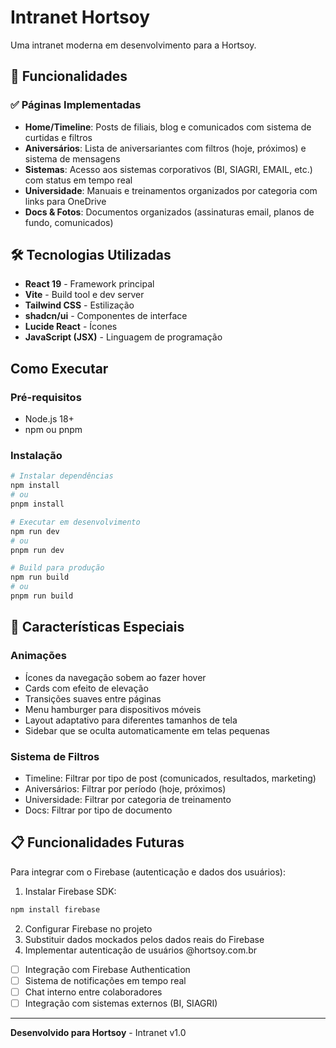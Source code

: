 # Intranet Hortsoy

Uma intranet moderna em desenvolvimento para a Hortsoy.

## 🚀 Funcionalidades

### ✅ Páginas Implementadas
- **Home/Timeline**: Posts de filiais, blog e comunicados com sistema de curtidas e filtros
- **Aniversários**: Lista de aniversariantes com filtros (hoje, próximos) e sistema de mensagens
- **Sistemas**: Acesso aos sistemas corporativos (BI, SIAGRI, EMAIL, etc.) com status em tempo real
- **Universidade**: Manuais e treinamentos organizados por categoria com links para OneDrive
- **Docs & Fotos**: Documentos organizados (assinaturas email, planos de fundo, comunicados)


## 🛠️ Tecnologias Utilizadas

- **React 19** - Framework principal
- **Vite** - Build tool e dev server
- **Tailwind CSS** - Estilização
- **shadcn/ui** - Componentes de interface
- **Lucide React** - Ícones
- **JavaScript (JSX)** - Linguagem de programação

## Como Executar

### Pré-requisitos
- Node.js 18+ 
- npm ou pnpm

### Instalação
```bash
# Instalar dependências
npm install
# ou
pnpm install

# Executar em desenvolvimento
npm run dev
# ou
pnpm run dev

# Build para produção
npm run build
# ou
pnpm run build
```

## 🎯 Características Especiais

### Animações
- Ícones da navegação sobem ao fazer hover
- Cards com efeito de elevação
- Transições suaves entre páginas
- Menu hamburger para dispositivos móveis
- Layout adaptativo para diferentes tamanhos de tela
- Sidebar que se oculta automaticamente em telas pequenas

### Sistema de Filtros
- Timeline: Filtrar por tipo de post (comunicados, resultados, marketing)
- Aniversários: Filtrar por período (hoje, próximos)
- Universidade: Filtrar por categoria de treinamento
- Docs: Filtrar por tipo de documento

## 📋 Funcionalidades Futuras

Para integrar com o Firebase (autenticação e dados dos usuários):

1. Instalar Firebase SDK:
```bash
npm install firebase
```
2. Configurar Firebase no projeto
3. Substituir dados mockados pelos dados reais do Firebase
4. Implementar autenticação de usuários @hortsoy.com.br

- [ ] Integração com Firebase Authentication
- [ ] Sistema de notificações em tempo real
- [ ] Chat interno entre colaboradores
- [ ] Integração com sistemas externos (BI, SIAGRI)

---

**Desenvolvido para Hortsoy** - Intranet v1.0

